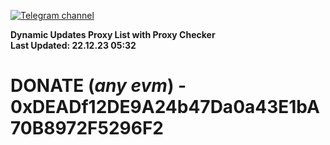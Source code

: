 [![Telegram channel](https://img.shields.io/endpoint?url=https://runkit.io/damiankrawczyk/telegram-badge/branches/master?url=https://t.me/n4z4v0d)](https://t.me/n4z4v0d) 

**Dynamic Updates Proxy List with Proxy Checker**  
**Last Updated: 22.12.23 05:32**

# DONATE (_any evm_) - 0xDEADf12DE9A24b47Da0a43E1bA70B8972F5296F2
